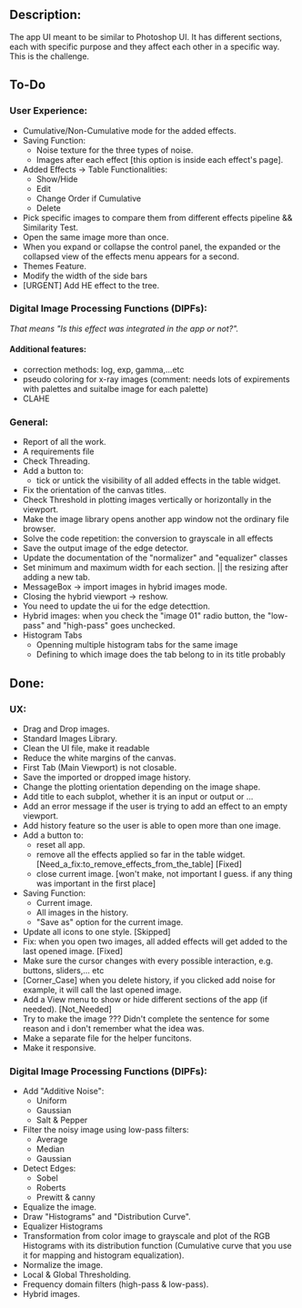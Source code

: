 ## Description:
The app UI meant to be similar to Photoshop UI. It has different sections, each with specific purpose and they affect each other in a specific way. This is the challenge.

## To-Do

### User Experience:
- Cumulative/Non-Cumulative mode for the added effects.
- Saving Function:
    - Noise texture for the three types of noise.
    - Images after each effect [this option is inside each effect's page].
- Added Effects -> Table Functionalities:
    - Show/Hide
    - Edit
    - Change Order if Cumulative
    - Delete
- Pick specific images to compare them from different effects pipeline && Similarity Test.
- Open the same image more than once.
- When you expand or collapse the control panel, the expanded or the collapsed view of the effects menu appears for a second.
- Themes Feature.
- Modify the width of the side bars
- [URGENT] Add HE effect to the tree.

### Digital Image Processing Functions (DIPFs):
_That means "Is this effect was integrated in the app or not?"._

#### Additional features:
- correction methods: log, exp, gamma,...etc
- pseudo coloring for x-ray images (comment: needs lots of expirements with palettes and suitalbe image for each palette)
- CLAHE

### General:
- Report of all the work.
- A requirements file
- Check Threading.
- Add a button to:
    - tick or untick the visibility of all added effects in the table widget.
- Fix the orientation of the canvas titles.
- Check Threshold in plotting images vertically or horizontally in the viewport.
- Make the image library opens another app window not the ordinary file browser.
- Solve the code repetition: the conversion to grayscale in all effects
- Save the output image of the edge detector.
- Update the documentation of the "normalizer" and "equalizer" classes
- Set minimum and maximum width for each section. || the resizing after adding a new tab.
- MessageBox -> import images in hybrid images mode.
- Closing the hybrid viewport -> reshow.
- You need to update the ui for the edge detecttion.
- Hybrid images: when you check the "image 01" radio button, the "low-pass" and "high-pass" goes unchecked.
- Histogram Tabs
    - Openning multiple histogram tabs for the same image 
    - Defining to which image does the tab belong to in its title probably

## Done:

### UX:
- Drag and Drop images.
- Standard Images Library.
- Clean the UI file, make it readable
- Reduce the white margins of the canvas.
- First Tab (Main Viewport) is not closable.
- Save the imported or dropped image history.
- Change the plotting orientation depending on the image shape.
- Add title to each subplot, whether it is an input or output or ...
- Add an error message if the user is trying to add an effect to an empty viewport.
- Add history feature so the user is able to open more than one image.
- Add a button to:
    - reset all app.
    - remove all the effects applied so far in the table widget. [Need_a_fix:to_remove_effects_from_the_table] [Fixed]
    - close current image. [won't make, not important I guess. if any thing was important in the first place]
- Saving Function:
    - Current image.
    - All images in the history.
    - "Save as" option for the current image.
- Update all icons to one style. [Skipped]
- Fix: when you open two images, all added effects will get added to the last opened image. [Fixed]
- Make sure the cursor changes with every possible interaction, e.g. buttons, sliders,... etc
- [Corner_Case] when you delete history, if you clicked add noise for example, it will call the last opened image.
- Add a View menu to show or hide different sections of the app (if needed). [Not_Needed]
- Try to make the image ??? Didn't complete the sentence for some reason and i don't remember what the idea was.
- Make a separate file for the helper funcitons.
- Make it responsive.


### Digital Image Processing Functions (DIPFs):
- Add "Additive Noise":
    - Uniform
    - Gaussian
    - Salt & Pepper
- Filter the noisy image using low-pass filters:
    - Average
    - Median
    - Gaussian
- Detect Edges:
    - Sobel
    - Roberts
    - Prewitt & canny
- Equalize the image.
- Draw "Histograms" and "Distribution Curve".
- Equalizer Histograms
- Transformation from color image to grayscale and plot of the RGB Histograms with its distribution function (Cumulative curve that you use it for mapping and histogram equalization).
- Normalize the image.
- Local & Global Thresholding.
- Frequency domain filters (high-pass & low-pass).
- Hybrid images.